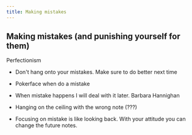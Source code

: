 ```yaml
---
title: Making mistakes
---
```


## Making mistakes (and punishing yourself for them)

Perfectionism

- Don't hang onto your mistakes. Make sure to do better next time

- Pokerface when do a mistake

- When mistake happens I will deal with it later. Barbara Hannighan
- Hanging on the ceiling with the wrong note (???)
- Focusing on mistake is like looking back. With your attitude you can change the future notes.
